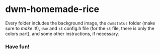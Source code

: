 # dwm-homemade-rice
Every folder includes the background image, the ```dwmstatus``` folder (make sure to *make* it!), ```dwm``` and ```st``` config.h file (for the ```st``` file, there is only the colors part), and some other instructions, if necessary. 

### Have fun!

